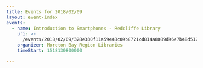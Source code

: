 ```yaml
---
title: Events for 2018/02/09
layout: event-index
events:
  - name: Introduction to Smartphones - Redcliffe Library
    uri: >-
      /events/2018/02/09/328e330f11a59448c09b8721cd814a8089d96e7b48d512ecea5857e584937f8e
    organizer: Moreton Bay Region Libraries
    timeStart: 1518130800000

---
```

